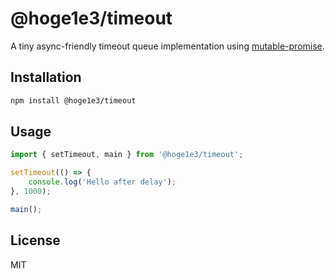 # @hoge1e3/timeout

A tiny async-friendly timeout queue implementation using [mutable-promise](https://www.npmjs.com/package/mutable-promise).

## Installation
```sh
npm install @hoge1e3/timeout
```

## Usage
```js
import { setTimeout, main } from '@hoge1e3/timeout';

setTimeout(() => {
    console.log('Hello after delay');
}, 1000);

main();
```

## License
MIT